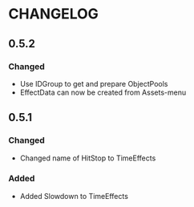 # CHANGELOG

## 0.5.2
### Changed
- Use IDGroup to get and prepare ObjectPools
- EffectData can now be created from Assets-menu

## 0.5.1
### Changed
- Changed name of HitStop to TimeEffects

### Added
- Added Slowdown to TimeEffects